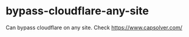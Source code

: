# bypass-cloudflare-any-site
Can bypass cloudflare on any site. Check https://www.capsolver.com/ 











                                                                                                                                                                             
